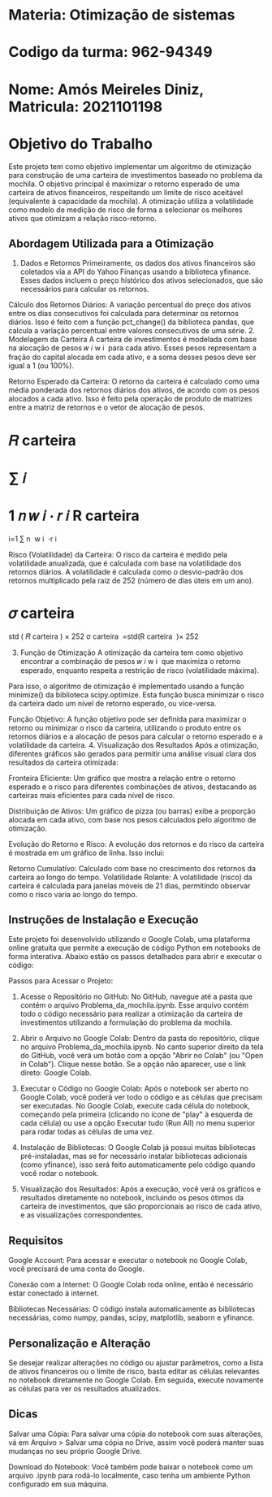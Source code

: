 # Materia: Otimização de sistemas
# Codigo da turma: 962-94349
# Nome: Amós Meireles Diniz, Matricula: 2021101198
# Objetivo do Trabalho
  Este projeto tem como objetivo implementar um algoritmo de otimização para construção de uma carteira de investimentos baseado no problema da mochila. O objetivo principal é maximizar o retorno esperado de uma    carteira de ativos financeiros, respeitando um limite de risco aceitável (equivalente à capacidade da mochila).
  A otimização utiliza a volatilidade como modelo de medição de risco de forma a selecionar os melhores ativos que otimizam a relação risco-retorno.
  
## Abordagem Utilizada para a Otimização
1. Dados e Retornos
Primeiramente, os dados dos ativos financeiros são coletados via a API do Yahoo Finanças usando a biblioteca yfinance. Esses dados incluem o preço histórico dos ativos selecionados, que são necessários para calcular os retornos.

Cálculo dos Retornos Diários: A variação percentual do preço dos ativos entre os dias consecutivos foi calculada para determinar os retornos diários. Isso é feito com a função pct_change() da biblioteca pandas, que calcula a variação percentual entre valores consecutivos de uma série.
2. Modelagem da Carteira
A carteira de investimentos é modelada com base na alocação de pesos 
𝑤
𝑖
w 
i
​
  para cada ativo. Esses pesos representam a fração do capital alocada em cada ativo, e a soma desses pesos deve ser igual a 1 (ou 100%).

Retorno Esperado da Carteira: O retorno da carteira é calculado como uma média ponderada dos retornos diários dos ativos, de acordo com os pesos alocados a cada ativo. Isso é feito pela operação de produto de matrizes entre a matriz de retornos e o vetor de alocação de pesos.

𝑅
carteira
=
∑
𝑖
=
1
𝑛
𝑤
𝑖
⋅
𝑟
𝑖
R 
carteira
​
 = 
i=1
∑
n
​
 w 
i
​
 ⋅r 
i
​
 
Risco (Volatilidade) da Carteira: O risco da carteira é medido pela volatilidade anualizada, que é calculada com base na volatilidade dos retornos diários. A volatilidade é calculada como o desvio-padrão dos retornos multiplicado pela raiz de 252 (número de dias úteis em um ano).

𝜎
carteira
=
std
(
𝑅
carteira
)
×
252
σ 
carteira
​
 =std(R 
carteira
​
 )× 
252
​
 
3. Função de Otimização
A otimização da carteira tem como objetivo encontrar a combinação de pesos 
𝑤
𝑖
w 
i
​
  que maximiza o retorno esperado, enquanto respeita a restrição de risco (volatilidade máxima).

Para isso, o algoritmo de otimização é implementado usando a função minimize() da biblioteca scipy.optimize. Esta função busca minimizar o risco da carteira dado um nível de retorno esperado, ou vice-versa.

Função Objetivo: A função objetivo pode ser definida para maximizar o retorno ou minimizar o risco da carteira, utilizando o produto entre os retornos diários e a alocação de pesos para calcular o retorno esperado e a volatilidade da carteira.
4. Visualização dos Resultados
Após a otimização, diferentes gráficos são gerados para permitir uma análise visual clara dos resultados da carteira otimizada:

Fronteira Eficiente: Um gráfico que mostra a relação entre o retorno esperado e o risco para diferentes combinações de ativos, destacando as carteiras mais eficientes para cada nível de risco.

Distribuição de Ativos: Um gráfico de pizza (ou barras) exibe a proporção alocada em cada ativo, com base nos pesos calculados pelo algoritmo de otimização.

Evolução do Retorno e Risco: A evolução dos retornos e do risco da carteira é mostrada em um gráfico de linha. Isso inclui:

Retorno Cumulativo: Calculado com base no crescimento dos retornos da carteira ao longo do tempo.
Volatilidade Rolante: A volatilidade (risco) da carteira é calculada para janelas móveis de 21 dias, permitindo observar como o risco varia ao longo do tempo.

## Instruções de Instalação e Execução
Este projeto foi desenvolvido utilizando o Google Colab, uma plataforma online gratuita que permite a execução de código Python em notebooks de forma interativa. Abaixo estão os passos detalhados para abrir e executar o código:

Passos para Acessar o Projeto:

1. Acesse o Repositório no GitHub:
No GitHub, navegue até a pasta que contém o arquivo Problema_da_mochila.ipynb.
Esse arquivo contém todo o código necessário para realizar a otimização da carteira de investimentos utilizando a formulação do problema da mochila.

2. Abrir o Arquivo no Google Colab:
Dentro da pasta do repositório, clique no arquivo Problema_da_mochila.ipynb.
No canto superior direito da tela do GitHub, você verá um botão com a opção "Abrir no Colab" (ou "Open in Colab"). Clique nesse botão. Se a opção não aparecer, use o link direto: Google Colab.

3. Executar o Código no Google Colab:
Após o notebook ser aberto no Google Colab, você poderá ver todo o código e as células que precisam ser executadas.
No Google Colab, execute cada célula do notebook, começando pela primeira (clicando no ícone de "play" à esquerda de cada célula) ou use a opção Executar tudo (Run All) no menu superior para rodar todas as células de uma vez.

4. Instalação de Bibliotecas:
O Google Colab já possui muitas bibliotecas pré-instaladas, mas se for necessário instalar bibliotecas adicionais (como yfinance), isso será feito automaticamente pelo código quando você rodar o notebook.

5. Visualização dos Resultados:
Após a execução, você verá os gráficos e resultados diretamente no notebook, incluindo os pesos ótimos da carteira de investimentos, que são proporcionais ao risco de cada ativo, e as visualizações correspondentes.

## Requisitos
Google Account: Para acessar e executar o notebook no Google Colab, você precisará de uma conta do Google.

Conexão com a Internet: O Google Colab roda online, então é necessário estar conectado à internet.

Bibliotecas Necessárias: O código instala automaticamente as bibliotecas necessárias, como numpy, pandas, scipy, matplotlib, seaborn e yfinance.

## Personalização e Alteração
Se desejar realizar alterações no código ou ajustar parâmetros, como a lista de ativos financeiros ou o limite de risco, basta editar as células relevantes no notebook diretamente no Google Colab. Em seguida, execute novamente as células para ver os resultados atualizados.

## Dicas
Salvar uma Cópia: Para salvar uma cópia do notebook com suas alterações, vá em Arquivo > Salvar uma cópia no Drive, assim você poderá manter suas mudanças no seu próprio Google Drive.

Download do Notebook: Você também pode baixar o notebook como um arquivo .ipynb para rodá-lo localmente, caso tenha um ambiente Python configurado em sua máquina.
